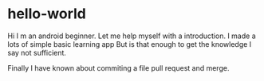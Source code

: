 # hello-world

Hi 
I m an android beginner. 
Let me help myself with a introduction.
I made a lots of simple basic learning app
But is that enough to get the knowledge
I say not sufficient.





Finally I have known about commiting a file pull request and merge.
